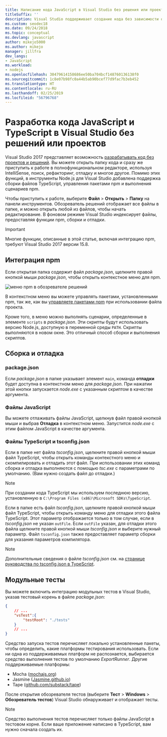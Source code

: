 ```yaml
---
title: Написание кода JavaScript в Visual Studio без решения или проекта
titleSuffix: ''
description: Visual Studio поддерживает создание кода без зависимости от файла проекта или файла решения
ms.custom: seodec18
ms.date: 09/24/2018
ms.topic: conceptual
ms.devlang: javascript
author: mikejo5000
ms.author: mikejo
manager: jillfra
dev_langs:
- JavaScript
ms.workload:
- nodejs
ms.openlocfilehash: 30479614158686ee50ba704bcf148760136138f0
ms.sourcegitcommit: 1c8e07b98fc0a44b5ab90bcef77d9fac7b3eb452
ms.translationtype: HT
ms.contentlocale: ru-RU
ms.lasthandoff: 02/25/2019
ms.locfileid: "56796768"
---
```

# <a name="develop-javascript-and-typescript-code-in-visual-studio-without-solutions-or-projects"></a>Разработка кода JavaScript и TypeScript в Visual Studio без решений или проектов

Visual Studio 2017 представляет возможность [разрабатывать код без проектов и решений](../ide/develop-code-in-visual-studio-without-projects-or-solutions.md). Вы можете открыть папку кода и сразу же приступить к работе в полнофункциональном редакторе, используя IntelliSense, поиск, рефакторинг, отладку и многое другое. Помимо этих функций, в инструменты Node.js для Visual Studio добавлена поддержка сборки файлов TypeScript, управления пакетами npm и выполнения сценариев npm.

Чтобы приступить к работе, выберите **Файл** > **Открыть** > **Папку** на панели инструментов. Обозреватель решений отображает все файлы в папке, и можно открыть любой из файлов, чтобы начать редактирование. В фоновом режиме Visual Studio индексирует файлы, предоставляя функции npm, сборки и отладки.

> [!IMPORTANT]
> Многие функции, описанные в этой статье, включая интеграцию npm, требуют Visual Studio 2017 версии 15.8.

## <a name="npm-integration"></a>Интеграция npm

Если открытая папка содержит файл *package.json*, щелкните правой кнопкой мыши *package.json*, чтобы открыть контекстное меню для npm.

![меню npm в обозревателе решений](../javascript/media/solution-explorer-npm-ctx.png)

В контекстном меню вы можете управлять пакетами, установленными npm, так же, как вы [управляете пакетами npm](npm-package-management.md) при использовании файла проекта.

Кроме того, в меню можно выполнять сценарии, определенные в элементе `scripts` в *package.json*. Эти скрипты будут использовать версию Node.js, доступную в переменной среды `PATH`. Скрипты выполняются в новом окне. Это отличный способ сборки и выполнения скриптов.

## <a name="build-and-debug"></a>Сборка и отладка

### <a name="packagejson"></a>package.json
Если *package.json* в папке указывает элемент `main`, команда **отладки** будет доступна в контекстном меню для *package.json*.
При нажатии этой кнопки запускается *node.exe* с указанным скриптом в качестве аргумента.

### <a name="javascript-files"></a>Файлы JavaScript
Вы можете отлаживать файлы JavaScript, щелкнув файл правой кнопкой мыши и выбрав **Отладка** в контекстном меню. Запустится *node.exe* с этим файлом JavaScript в качестве аргумента.

### <a name="typescript-files-and-tsconfigjson"></a>Файлы TypeScript и tsconfig.json
Если в папке нет файла *tsconfig.json*, щелкните правой кнопкой мыши файл TypeScript, чтобы открыть команды контекстного меню и скомпилировать и отладить этот файл. При использовании этих команд сборка и отладка выполняются с помощью *tsc.exe* с параметрами по умолчанию. (Вам нужно создать файл до отладки.)

> [!NOTE]
> При создании кода TypeScript мы используем последнюю версию, установленную в `C:\Program Files (x86)\Microsoft SDKs\TypeScript`.

Если в папке есть файл *tsconfig.json*, щелкните правой кнопкой мыши файл TypeScript, чтобы открыть команду меню для отладки этого файла TypeScript. Этот параметр отображается только в том случае, если в *tsconfig.json* не указан `outFile`. Если `outFile` указан, для отладки этого файла щелкните правой кнопкой мыши *tsconfig.json* и выберите нужный параметр. Файл `tsconfig.json` также предоставляет параметр сборки для указания параметров компилятора.

> [!NOTE]
> Дополнительные сведения о файле *tsconfig.json* см. на [странице руководства по tsconfig.json в TypeScript](https://www.typescriptlang.org/docs/handbook/tsconfig-json.html).

## <a name="unit-tests"></a>Модульные тесты
Вы можете включить интеграцию модульных тестов в Visual Studio, указав тестовый корень в файле *package.json*:

```json
{
    // ...
    "vsTest":{
        "testRoot": "./tests"
    }
    // ...
}
```

Средство запуска тестов перечисляет локально установленные пакеты, чтобы определить, какие платформы тестирования использовать.
Если ни одна из поддерживаемых платформ не распознается, выбирается средство выполнения тестов по умолчанию *ExportRunner*. Другие поддерживаемые платформы:
* Mocha ([mochajs.org](http://mochajs.org/))
* Jasmine ([Jasmine.github.io](https://jasmine.github.io/))
* Tape ([github.com/substack/tape](https://github.com/substack/tape))

После открытия обозревателя тестов (выберите **Тест** > **Windows** > **Обозреватель тестов**) Visual Studio обнаруживает и отображает тесты.

> [!NOTE]
> Средство выполнения тестов перечисляет только файлы JavaScript в тестовом корне. Если ваше приложение написано в TypeScript, вам нужно сначала создать их.
